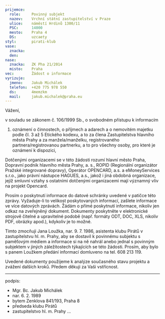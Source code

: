```yaml
---
prijemce: 
  role:     Povinný subjekt
  nazev:    Vrchní státní zastupitelství v Praze
  ulice:    náměstí Hrdinů 1300/11
  PSC:      14000
  mesto:    Praha 4
  DS:       uzcaety
styl:       pirati-klub
vase:
  znacka:   
  den:
nase:
  znacka:   ZK Pha 21/2014
  misto:    Praha
vec:        Žádost o informace
vyrizuje:   
  jmeno:    Jakub Michálek
  telefon:  +420 775 978 550
  ds:       4memzkm
  mail:     jakub.michalek@praha.eu
---
```


Vážení,

v souladu se zákonem č. 106/1999 Sb., o svobodném přístupu k informacím

1. oznámení o činnostech, o příjmech a adarech a o nemovitém majetku podle čl. 3 až 5 Etického kodexu, a to za člena Zastupitelstva hlavního města Prahy a za manžela/manželku, registrovaného partnera/registrovanou partnerku, a to pro všechny osoby, pro které je oznámení k dispozici,

Dotčenými organizacemi se v této žádosti rozumí hlavní město Praha, Dopravní podnik hlavního města Prahy, a. s., ROPID (Regionální organizátor Pražské integrované dopravy), Operátor OPENCARD, a.s. a eMoneyServices s.r.o., jako právní nástupce HAGUES, a.s., jakož i jiná obdobná organizace, jejíž smluvní vztahy s ostatními dotčenými organizacemi mají významný vliv na projekt Opencard.

Prosím o poskytnutí informace do datové schránky uvedené v patičce této zprávy. Vyžaduje-li to velikost poskytovaných informací, zašlete informace ve více datových zprávách. Žádám o přímé poskytnutí informace, nikoliv jen odkaz na zveřejněný dokument. Dokumenty poskytněte v elektronické strojově čitelné a upravitelné podobě (např. formáty ODT, DOC, XLS, nikoliv PDF, obrázky apod.), kdykoliv je to možné. 

Tímto zmocňuji Jana Loužka, nar. 9. 7. 1986, asistenta klubu Pirátů v zastupitelstvu hl. m. Prahy, aby se dostavil k povinnému subjektu s paměťovým médiem a informace si na ně nahrál anebo jednal s povinným subjektem v jiných záležitostech týkajících se této žádosti. Prosím, aby bylo s panem Loužkem předání informací domluveno na tel. 608 213 119.

Uvedené dokumenty použijeme k analýze současného stavu projektu a zvážení dalších kroků. Předem děkuji za Vaši vstřícnost.

---
podpis: 
  - Mgr. Bc. Jakub Michálek
  - nar. 6. 2. 1989
  - bytem Zenklova 841/193, Praha 8
  - předseda klubu Pirátů
  - zastupitelstvo hl. m. Prahy
...
